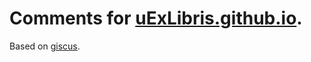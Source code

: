 # Comments for [uExLibris.github.io](https://uexlibris.github.io/).

Based on [giscus](https://github.com/giscus/giscus).

